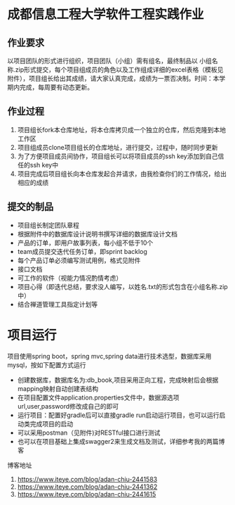 # 成都信息工程大学软件工程实践作业
## 作业要求
以项目团队的形式进行组织，项目团队（小组）需有组名，最终制品以 小组名称.zip形式提交，每个项目组成员的角色以及工作组成详细的excel表格（模板见附件），项目组长给出其成绩，请大家认真完成，成绩为一票否决制。时间：本学期内完成，每周要有动态更新。
## 作业过程
1. 项目组长fork本仓库地址，将本仓库拷贝成一个独立的仓库，然后克隆到本地工作区
2. 项目组成员clone项目组长的仓库地址，进行提交，过程中，随时同步更新
3. 为了方便项目成员间协作，项目组长可以将项目成员的ssh key添加到自己信任的ssh key中
4. 项目完成后项目组长向本仓库发起合并请求，由我检查你们的工作情况，给出相应的成绩
## 提交的制品
- 项目组长制定团队章程
- 根据附件中的数据库设计说明书撰写详细的数据库设计文档
- 产品的订单，即用户故事列表，每小组不低于10个
- team成员提交迭代任务订单，即sprint backlog
- 每个产品订单必须编写测试用例，格式见附件
- 接口文档
- 可工作的软件（视能力情况酌情考虑）
- 项目心得（即迭代总结，要求没人编写，以姓名.txt的形式包含在小组名称.zip中）
- 结合禅道管理工具指定计划等
# 项目运行
项目使用spring boot，spring mvc,spring data进行技术选型，数据库采用mysql，按如下配置方式运行
- 创建数据库，数据库名为:db_book,项目采用正向工程，完成映射后会根据mapping映射自动创建表结构
- 在项目配置文件application.properties文件中，数据源选项url,user,password修改成自己的即可
- 运行项目：配置好gradle后可以直接gradle run启动运行项目，也可以运行启动类完成项目的启动
- 可以采用postman（见附件)对RESTful接口进行测试
- 也可以在项目基础上集成swagger2来生成文档及测试，详细参考我的两篇博客

博客地址
1. https://www.iteye.com/blog/adan-chiu-2441583
2. https://www.iteye.com/blog/adan-chiu-2441362
3. https://www.iteye.com/blog/adan-chiu-2441615

